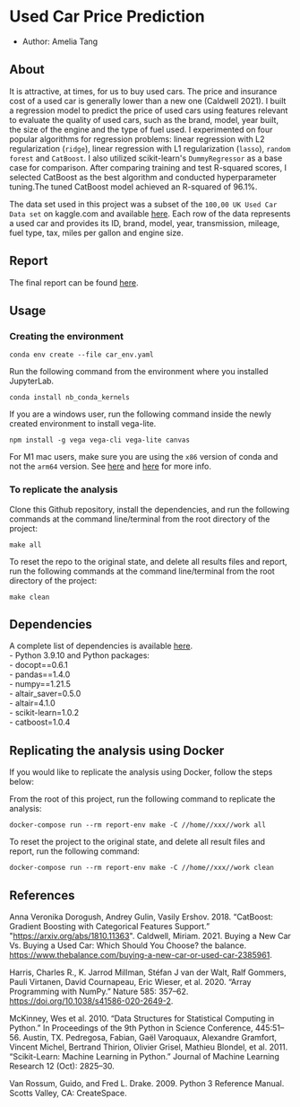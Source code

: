 # Used Car Price Prediction

-   Author: Amelia Tang 

## About

It is attractive, at times, for us to buy used cars. The price and insurance cost of a used car is generally lower than a new one (Caldwell 2021). I built a regression model to predict the price of used cars using features relevant to evaluate the quality of used cars, such as the brand, model, year built, the size of the engine and the type of fuel used. I experimented on four popular algorithms for regression problems: linear regression with L2 regularization (`ridge`), linear regression with L1 regularization (`lasso`), `random forest` and `CatBoost`. I also utilized scikit-learn's `DummyRegressor` as a base case for comparison. After comparing training and test R-squared scores, I selected CatBoost as the best algorithm and conducted hyperparameter tuning.The tuned CatBoost model achieved an R-squared of 96.1%. 

The data set used in this project was a subset of the `100,00 UK Used Car Data set` on kaggle.com and available [here](https://www.kaggle.com/kukuroo3/used-car-price-dataset-competition-format). Each row of the data represents a used car and provides its ID, brand, model, year, transmission, mileage, fuel type, tax, miles per gallon and engine size. 

## Report

The final report can be found [here](https://htmlpreview.github.io/?https://github.com/aimee0317/car_price_prediction/blob/main/doc/car_price_prediction_report.html).

## Usage

### Creating the environment

`conda env create --file car_env.yaml`

Run the following command from the environment where you installed
JupyterLab.

`conda install nb_conda_kernels`

If you are a windows user, run the following command inside the newly
created environment to install vega-lite.

`npm install -g vega vega-cli vega-lite canvas`

For M1 mac users, make sure you are using the `x86` version of conda and
not the `arm64` version. See
[here](https://github.com/conda-forge/miniforge#miniforge3) and
[here](https://github.com/mwidjaja1/DSOnMacARM/blob/main/README.md) for
more info.

### To replicate the analysis
Clone this Github repository, install the dependencies, and run the 
following commands at the command line/terminal from the root directory of the project:

    make all

To reset the repo to the original state, and delete all results files
and report, run the following commands at the command line/terminal from
the root directory of the project:

    make clean

## Dependencies

A complete list of dependencies is available [here](https://github.com/aimee0317/car_price_prediction/blob/main/car_env.yaml).
<br>- Python 3.9.10 and Python packages: <br>- docopt==0.6.1 <br>-
pandas==1.4.0 <br>- numpy==1.21.5 <br>- altair_saver=0.5.0 <br>-
altair=4.1.0 <br>- scikit-learn=1.0.2 <br>- catboost=1.0.4


## Replicating the analysis using Docker
If you would like to replicate the analysis using Docker, follow the steps below:

From the root of this project, run the following command to replicate the analysis:

`docker-compose run --rm report-env make -C //home//xxx//work all`

To reset the project to the original state, and delete all result files and report, 
run the following command:

`docker-compose run --rm report-env make -C //home//xxx//work clean`

## References 
Anna Veronika Dorogush, Andrey Gulin, Vasily Ershov. 2018. “CatBoost: Gradient Boosting with Categorical Features Support.” "https://arxiv.org/abs/1810.11363".
Caldwell, Miriam. 2021. Buying a New Car Vs. Buying a Used Car: Which Should You Choose? the balance. https://www.thebalance.com/buying-a-new-car-or-used-car-2385961.

Harris, Charles R., K. Jarrod Millman, Stéfan J van der Walt, Ralf Gommers, Pauli Virtanen, David Cournapeau, Eric Wieser, et al. 2020. “Array Programming with NumPy.” Nature 585: 357–62. https://doi.org/10.1038/s41586-020-2649-2.

McKinney, Wes et al. 2010. “Data Structures for Statistical Computing in Python.” In Proceedings of the 9th Python in Science Conference, 445:51–56. Austin, TX.
Pedregosa, Fabian, Gaël Varoquaux, Alexandre Gramfort, Vincent Michel, Bertrand Thirion, Olivier Grisel, Mathieu Blondel, et al. 2011. “Scikit-Learn: Machine Learning in Python.” Journal of Machine Learning Research 12 (Oct): 2825–30.

Van Rossum, Guido, and Fred L. Drake. 2009. Python 3 Reference Manual. Scotts Valley, CA: CreateSpace.
